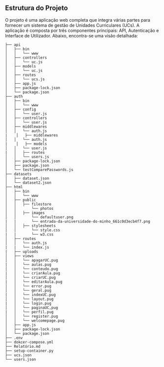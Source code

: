 




## Estrutura do Projeto

O projeto é uma aplicação web completa que integra várias partes para fornecer um sistema de gestão de Unidades Curriculares (UCs). A aplicação é composta por três componentes principais: API, Autenticação e Interface de Utilizador. Abaixo, encontra-se uma visão detalhada:

    ├── api
    │   ├── bin
    │   │   └── www
    │   ├── controllers
    │   │   └── uc.js
    │   ├── models
    │   │   └── uc.js
    │   ├── routes
    │   │   └── ucs.js
    │   ├── app.js
    │   ├── package-lock.json
    │   └── package.json
    ├── auth
    │   ├── bin
    │   │   └── www
    │   ├── config
    │   │   └── user.js
    │   ├── controllers
    │   │   └── user.js
    │   ├── middlewares
    │   │   └── auth.js
    |    │   ├── middlewares
    │   │   └── auth.js
    |    │   ├── models
    │   │   └── user.js
    |   │   ├── routes
    │   │   └── users.js
    │   ├── package-lock.json
    │   ├── package.json
    │   └── testComparePasswords.js
    ├── datasets
    │   ├── dataset.json
    │   └── dataset2.json
    ├── html
    │   ├── bin
    │   │   └── www
    │   ├── public
    │   │   ├── filestore
    │   │       └── photos
    │   │   ├── images
    │   │       └── defaultuser.png
    |   |       └── entrada-da-universidade-do-minho_661c0d3ecb4f7.png
    │   │   ├── stylesheets
    │   │       └── style.css
    |   |       └── w3.css
    │   ├── routes
    │   │   └── auth.js
    |   |   └── index.js
    |   ├── uploads
    │   ├── views
    │   │   └── apagarUC.pug
    |   │   └── aulas.pug
    │   │   └── conteudo.pug
    |   │   └── criarAula.pug
    │   │   └── criarUC.pug
    |   │   └── editarAula.pug
    │   │   └── error.pug
    │   │   └── geral.pug
    |   │   └── indexUC.pug
    │   │   └── layout.pug
    |   │   └── login.pug
    │   │   └── paginaUC,pug
    |   │   └── perfil.pug
    │   │   └── register.pug
    │   │   └── welcomepage.pug     
    │   ├── app.js
    │   ├── package-lock.json
    │   └── package.json
    ├── .env
    ├── dokcer-compose.yml
    ├── Relatório.md
    ├── setup-container.py
    ├── ucs.json
    └── users.json
    
    
    
    
    
    
    
    
